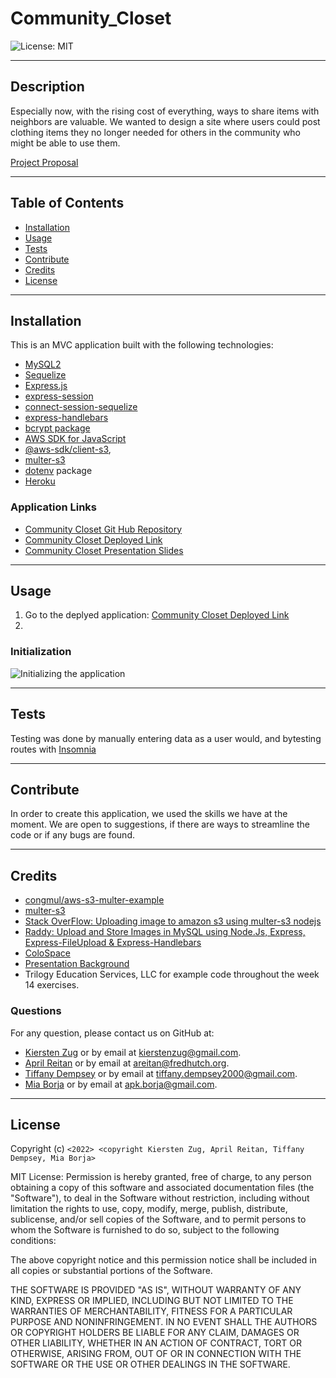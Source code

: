 # Community_Closet

![License: MIT](https://img.shields.io/badge/License-MIT-yellow.svg)

---
## Description

Especially now, with the rising cost of everything, ways to share items with neighbors are valuable. We wanted to design a site where users could post clothing items they no longer needed for others in the community who might be able to use them. 
  

  [Project Proposal](https://docs.google.com/document/d/123ta--UUTVPxiG5ZRC1CdBKswlroDOcPtE_ReHDATL0/edit)

---
## Table of Contents

  - [Installation](#installation)
  - [Usage](#usage)
  - [Tests](#tests)
  - [Contribute](#contribute)
  - [Credits](#credits)
  - [License](#license)


---
## Installation

 This is an MVC application built with the following technologies:
 - [MySQL2](https://www.npmjs.com/package/mysql2)
 - [Sequelize](https://www.npmjs.com/package/sequelize)
 - [Express.js](https://www.npmjs.com/package/express)
 - [express-session](https://www.npmjs.com/package/express-session)
 - [connect-session-sequelize](https://www.npmjs.com/package/connect-session-sequelize)
 - [express-handlebars](https://www.npmjs.com/package/express-handlebars)
 - [bcrypt package](https://www.npmjs.com/package/bcrypt)
 - [AWS SDK for JavaScript](https://www.npmjs.com/package/aws-sdk)
 - [@aws-sdk/client-s3](https://www.npmjs.com/package/@aws-sdk/client-s3), 
 - [multer-s3](https://github.com/anacronw/multer-s3#readme)
 - [dotenv](https://www.npmjs.com/package/dotenv) package
 - [Heroku](https://signup.heroku.com/)


### Application Links

- [Community Closet Git Hub Repository](https://github.com/areitan/Community_Closet)
- [Community Closet Deployed Link](https://community-closet-206.herokuapp.com/)
- [Community Closet Presentation Slides](https://docs.google.com/presentation/d/199cV_egqvRHdBYLZsEMmN1OsVWL0Lxmc-d0fFGS4izE/edit#slide=id.p)


---
## Usage

1. Go to the deplyed application: [Community Closet Deployed Link](https://community-closet-206.herokuapp.com/)
2. 

### Initialization
![Initializing the application](/assets/images/********.png)


---
## Tests

Testing was done by manually entering data as a user would, and bytesting routes with [Insomnia](https://insomnia.rest/)

--- 
## Contribute

In order to create this application, we used the skills we have at the moment. We are open to suggestions, if there are ways to streamline the code or if any bugs are found.

---
## Credits

- [congmul/aws-s3-multer-example](https://github.com/congmul/aws-s3-multer-example)
- [multer-s3](https://github.com/anacronw/multer-s3#readme)
- [Stack OverFlow: Uploading image to amazon s3 using multer-s3 nodejs](https://stackoverflow.com/questions/40494050/uploading-image-to-amazon-s3-using-multer-s3-nodejs)
- [Raddy: Upload and Store Images in MySQL using Node.Js, Express, Express-FileUpload & Express-Handlebars](https://www.youtube.com/watch?v=hyJiNTFtQic)
- [ColoSpace](https://mycolor.space/)
- [Presentation Background](https://pixabay.com/illustrations/clothes-clothing-boots-footwear-736033/)
- Trilogy Education Services, LLC for example code throughout the week 14 exercises.


### Questions

For any question, please contact us on GitHub at: 
- [Kiersten Zug](https://github.com/Kzug) or by email at <kierstenzug@gmail.com>.
- [April Reitan](https://github.com/areitan) or by email at <areitan@fredhutch.org>.
- [Tiffany Dempsey](https://github.com/Tiffany7809) or by email at <tiffany.dempsey2000@gmail.com>.
- [Mia Borja](https://github.com/pldbrja) or by email at <apk.borja@gmail.com>.

---

## License

Copyright (c) ```<2022> <copyright Kiersten Zug, April Reitan, Tiffany Dempsey, Mia Borja>```

MIT License:
Permission is hereby granted, free of charge, to any person obtaining a copy
of this software and associated documentation files (the "Software"), to deal
in the Software without restriction, including without limitation the rights
to use, copy, modify, merge, publish, distribute, sublicense, and/or sell
copies of the Software, and to permit persons to whom the Software is
furnished to do so, subject to the following conditions:

The above copyright notice and this permission notice shall be included in all
copies or substantial portions of the Software.

THE SOFTWARE IS PROVIDED "AS IS", WITHOUT WARRANTY OF ANY KIND, EXPRESS OR
IMPLIED, INCLUDING BUT NOT LIMITED TO THE WARRANTIES OF MERCHANTABILITY,
FITNESS FOR A PARTICULAR PURPOSE AND NONINFRINGEMENT. IN NO EVENT SHALL THE
AUTHORS OR COPYRIGHT HOLDERS BE LIABLE FOR ANY CLAIM, DAMAGES OR OTHER
LIABILITY, WHETHER IN AN ACTION OF CONTRACT, TORT OR OTHERWISE, ARISING FROM,
OUT OF OR IN CONNECTION WITH THE SOFTWARE OR THE USE OR OTHER DEALINGS IN THE
SOFTWARE.
